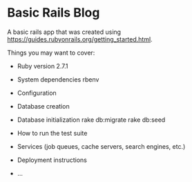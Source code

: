 # Basic Rails Blog

A basic rails app that was created using https://guides.rubyonrails.org/getting_started.html.

Things you may want to cover:

* Ruby version
    2.7.1

* System dependencies
    rbenv

* Configuration

* Database creation

* Database initialization
    rake db:migrate
    rake db:seed

* How to run the test suite

* Services (job queues, cache servers, search engines, etc.)

* Deployment instructions

* ...
